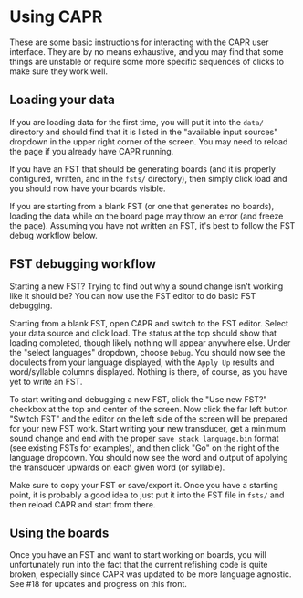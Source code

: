 # Using CAPR

These are some basic instructions for interacting with the CAPR user interface. They are by no means exhaustive, and you may find that some things are unstable or require some more specific sequences of clicks to make sure they work well.

## Loading your data

If you are loading data for the first time, you will put it into the `data/` directory and should find that it is listed in the "available input sources" dropdown in the upper right corner of the screen. You may need to reload the page if you already have CAPR running. 

If you have an FST that should be generating boards (and it is properly configured, written, and in the `fsts/` directory), then simply click load and you should now have your boards visible. 

If you are starting from a blank FST (or one that generates no boards), loading the data while on the board page may throw an error (and freeze the page). Assuming you have not written an FST, it's best to follow the FST debug workflow below.

## FST debugging workflow

Starting a new FST? Trying to find out why a sound change isn't working like it should be? You can now use the FST editor to do basic FST debugging. 

Starting from a blank FST, open CAPR and switch to the FST editor. Select your data source and click load. The status at the top should show that loading completed, though likely nothing will appear anywhere else. Under the "select languages" dropdown, choose `Debug`. You should now see the doculects from your language displayed, with the `Apply Up` results and word/syllable columns displayed. Nothing is there, of course, as you have yet to write an FST.

To start writing and debugging a new FST, click the "Use new FST?" checkbox at the top and center of the screen. Now click the far left button "Switch FST" and the editor on the left side of the screen will be prepared for your new FST work. Start writing your new transducer, get a minimum sound change and end with the proper `save stack language.bin` format (see existing FSTs for examples), and then click "Go" on the right of the language dropdown. You should now see the word and output of applying the transducer upwards on each given word (or syllable).

Make sure to copy your FST or save/export it. Once you have a starting point, it is probably a good idea to just put it into the FST file in `fsts/` and then reload CAPR and start from there.

## Using the boards

Once you have an FST and want to start working on boards, you will unfortunately run into the fact that the current refishing code is quite broken, especially since CAPR was updated to be more language agnostic. See #18 for updates and progress on this front.